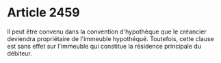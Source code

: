 # Article 2459

Il peut être convenu dans la convention d'hypothèque que le créancier deviendra propriétaire de l'immeuble hypothéqué. Toutefois, cette clause est sans effet sur l'immeuble qui constitue la résidence principale du débiteur.